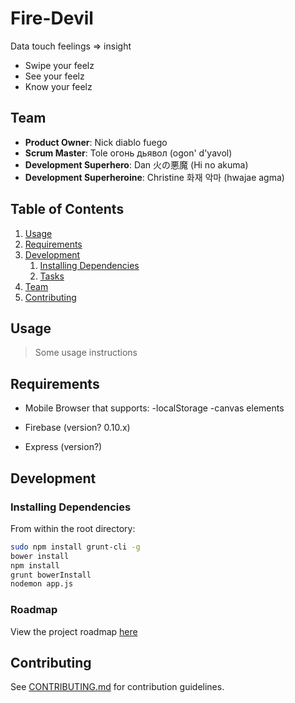# Fire-Devil
Data touch feelings => insight
- Swipe your feelz
- See your feelz
- Know your feelz

## Team

  - __Product Owner__: Nick diablo fuego
  - __Scrum Master__: Tole огонь дьявол (ogon' d'yavol)
  - __Development Superhero__: Dan 火の悪魔 (Hi no akuma)
  - __Development Superheroine__: Christine 화재 악마 (hwajae agma)

## Table of Contents

1. [Usage](#Usage)
1. [Requirements](#requirements)
1. [Development](#development)
    1. [Installing Dependencies](#installing-dependencies)
    1. [Tasks](#tasks)
1. [Team](#team)
1. [Contributing](#contributing)

## Usage

> Some usage instructions

## Requirements

- Mobile Browser that supports:
  -localStorage
  -canvas elements

- Firebase (version? 0.10.x)
- Express (version?)

## Development

### Installing Dependencies

From within the root directory:

```sh
sudo npm install grunt-cli -g
bower install
npm install
grunt bowerInstall
nodemon app.js

```

### Roadmap

View the project roadmap [here](LINK_TO_PROJECT_ISSUES)


## Contributing

See [CONTRIBUTING.md](CONTRIBUTING.md) for contribution guidelines.
